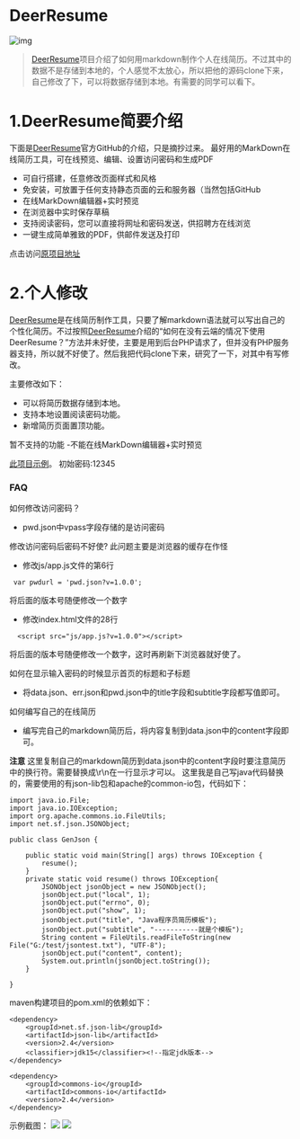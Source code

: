DeerResume
==========


![img](http://www.jobdeer.com/img/rd.png)
> [DeerResume][3]项目介绍了如何用markdown制作个人在线简历。不过其中的数据不是存储到本地的，个人感觉不太放心，所以把他的源码clone下来，自己修改了下，可以将数据存储到本地。有需要的同学可以看下。

# 1.DeerResume简要介绍
下面是[DeerResume][3]官方GitHub的介绍，只是摘抄过来。
最好用的MarkDown在线简历工具，可在线预览、编辑、设置访问密码和生成PDF

  - 可自行搭建，任意修改页面样式和风格
  - 免安装，可放置于任何支持静态页面的云和服务器（当然包括GitHub
  - 在线MarkDown编辑器+实时预览
  - 在浏览器中实时保存草稿
  - 支持阅读密码，您可以直接将网址和密码发送，供招聘方在线浏览
  - 一键生成简单雅致的PDF，供邮件发送及打印

 点击访问[原项目地址][3]


# 2.个人修改
[DeerResume][3]是在线简历制作工具，只要了解markdown语法就可以写出自己的个性化简历。不过按照[DeerResume][3]介绍的“如何在没有云端的情况下使用DeerResume？”方法并未好使，主要是用到后台PHP请求了，但并没有PHP服务器支持，所以就不好使了。然后我把代码clone下来，研究了一下，对其中有写修改。

主要修改如下：
- 可以将简历数据存储到本地。
- 支持本地设置阅读密码功能。
- 新增简历页面置顶功能。

暂不支持的功能
-不能在线MarkDown编辑器+实时预览


[此项目示例](http://resumedemo.wiliam.me/)。
初始密码:12345





### FAQ

如何修改访问密码？
- pwd.json中vpass字段存储的是访问密码

修改访问密码后密码不好使?
此问题主要是浏览器的缓存在作怪
- 修改js/app.js文件的第6行
```
 var pwdurl = 'pwd.json?v=1.0.0';
```
将后面的版本号随便修改一个数字
- 修改index.html文件的28行
```
  <script src="js/app.js?v=1.0.0"></script>
```
将后面的版本号随便修改一个数字，这时再刷新下浏览器就好使了。

如何在显示输入密码的时候显示首页的标题和子标题
- 将data.json、err.json和pwd.json中的title字段和subtitle字段都写值即可。

如何编写自己的在线简历
- 编写完自己的markdown简历后，将内容复制到data.json中的content字段即可。

**注意**
这里复制自己的markdown简历到data.json中的content字段时要注意简历中的换行符。需要替换成\r\n在一行显示才可以。
这里我是自己写java代码替换的，需要使用的有json-lib包和apache的common-io包，代码如下：
```
import java.io.File;
import java.io.IOException;
import org.apache.commons.io.FileUtils;
import net.sf.json.JSONObject;

public class GenJson {

	public static void main(String[] args) throws IOException {
		resume();
	}
	private static void resume() throws IOException{
		JSONObject jsonObject = new JSONObject();
		jsonObject.put("local", 1);
		jsonObject.put("errno", 0);
		jsonObject.put("show", 1);
		jsonObject.put("title", "Java程序员简历模板");
		jsonObject.put("subtitle", "-----------就是个模板");
		String content = FileUtils.readFileToString(new File("G:/test/jsontest.txt"), "UTF-8");
		jsonObject.put("content", content);
		System.out.println(jsonObject.toString());
	}
	
}
```
maven构建项目的pom.xml的依赖如下：
```
<dependency>
	<groupId>net.sf.json-lib</groupId>
	<artifactId>json-lib</artifactId>
	<version>2.4</version>
	<classifier>jdk15</classifier><!--指定jdk版本-->  
</dependency>
		
<dependency>
	<groupId>commons-io</groupId>
	<artifactId>commons-io</artifactId>
	<version>2.4</version>
</dependency>

```

示例截图：
![][1]
![][2]

[1]:http://ofv7c2awe.bkt.clouddn.com/mima.jpg
[2]:http://ofv7c2awe.bkt.clouddn.com/DeerResume.jpg
[3]:https://github.com/geekcompany/DeerResume

